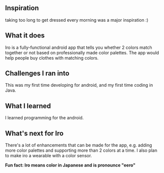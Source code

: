 ## Inspiration
taking too long to get dressed every morning was a major inspiration :)

## What it does
Iro is a fully-functional android app that tells you whether 2 colors match together or not based on professionally made color palettes. The app would help people buy clothes with matching colors.

## Challenges I ran into
This was my first time developing for android, and my first time coding in Java.

## What I learned
I learned programming for the android.

## What's next for Iro
There's a lot of enhancements that can be made for the app, e.g. adding more color palettes and supporting more than 2 colors at a time. I also plan to make iro a wearable with a color sensor.

**Fun fact: Iro means color in Japanese and is pronounce "eero"**

